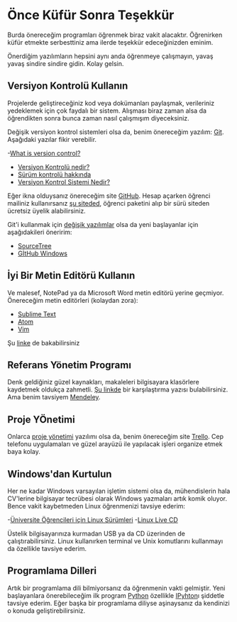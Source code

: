 # Önce Küfür Sonra Teşekkür

Burda önereceğim programları öğrenmek biraz vakit alacaktır. Öğrenirken küfür etmekte serbesttiniz ama ilerde teşekkür edeceğinizden eminim.

Önerdiğim yazılımların hepsini aynı anda öğrenmeye çalışmayın, yavaş yavaş sindire sindire gidin.
Kolay gelsin.

## Versiyon Kontrolü Kullanın
Projelerde geliştireceğiniz kod veya dokümanları paylaşmak, verileriniz yedeklemek için çok faydalı bir sistem. Alışması biraz zaman alsa da öğrendikten sonra bunca zaman nasıl çalışmışım diyeceksiniz.

Değişik versiyon kontrol sistemleri olsa da, benim önereceğim  yazılım: [Git](http://git-scm.com/). Aşağıdaki yazılar fikir verebilir.

-[What is version control?](http://ozan.keysan.me/presentations/version_control/version_control_academics.html)
- [Versiyon Kontrolü nedir?](http://aliozgur.gitbooks.io/git101/content/bolum_1_-_baslangic/versiyon__kontrolu_nedir.html)
- [Sürüm kontrolü hakkında](http://git-scm.com/book/tr/v1/Ba%C5%9Flang%C4%B1%C3%A7-S%C3%BCr%C3%BCm-Kontrol%C3%BC-Hakk%C4%B1nda)
- [Versiyon Kontrol Sistemi Nedir?](http://koddit.com/yazilim/versiyon-kontrol-sistemi-nedir/)

Eğer ikna olduysanız önereceğim site [GitHub](https://github.com/). Hesap açarken öğrenci mailiniz kullanırsanız [şu siteded](https://education.github.com/), öğrenci paketini alıp bir sürü siteden ücretsiz üyelik alabilirsiniz.

Git'i kullanmak için [değişik yazılımlar](http://git-scm.com/downloads/guis) olsa da yeni başlayanlar için aşağıdakileri öneririm:

- [SourceTree](http://www.sourcetreeapp.com/)
- [GİtHub Windows](https://windows.github.com/)


## İyi Bir Metin Editörü Kullanın

Ve malesef, NotePad ya da Microsoft Word metin editörü yerine geçmiyor. Önereceğim metin editörleri (kolaydan zora):

- [Sublime Text](http://www.sublimetext.com/)
- [Atom](https://atom.io/)
- [Vim](http://www.vim.org/)

Şu [linke](http://lifehacker.com/five-best-text-editors-1564907215) de bakabilirsiniz

## Referans Yönetim Programı
Denk geldiğiniz güzel kaynakları, makaleleri bilgisayara klasörlere kaydetmek oldukça zahmetli. [Şu linkde](http://asuyatuyolar.org/2013/02/akademik-referans-duzenleme-programlar.html) bir karşılaştırma yazısı bulabilirsiniz. Ama benim tavsiyem [Mendeley](http://ozan.keysan.me/asuyatuyolar/2009/12/mendeley-akademik-pdf-ve-referans).

## Proje YÖnetimi

Onlarca [proje yönetimi](http://asuyatuyolar.org/2013/01/akademisyenin-internet-rehberi-proje.html) yazılımı olsa da, benim önereceğim site [Trello](https://trello.com/ozank/recommend). Cep telefonu uygulamaları ve güzel arayüzü ile yapılacak işleri organize etmek baya kolay.

## Windows'dan Kurtulun

Her ne kadar Windows varsayılan işletim sistemi olsa da, mühendislerin hala CV'lerine bilgisayar tecrübesi olarak Windows yazmaları artık komik oluyor. Bence vakit kaybetmeden Linux öğrenmenizi tavsiye ederim:

-[Üniversite Öğrencileri için Linux Sürümleri](http://asuyatuyolar.org/2013/01/akademisyenler-ve-universite.html)
-[Linux Live CD](http://asuyatuyolar.org/2011/07/her-eve-lazm-linux-live-cd.html)

Üstelik bilgisayarınıza kurmadan USB ya da CD üzerinden de çalıştırabilirsiniz. Linux kullanırken terminal ve Unix komutlarını kullanmayı da özellikle tavsiye ederim.

## Programlama Dilleri

Artık bir programlama dili bilmiyorsanız da öğrenmenin vakti gelmiştir. Yeni başlayanlara önerebileceğim ilk program [Python](https://www.python.org/) özellikle [IPyhton](http://ipython.org/)ı şiddetle tavsiye ederim. Eğer başka bir programlama diliyse aşinaysanız da kendinizi o konuda geliştirebilirsiniz.

